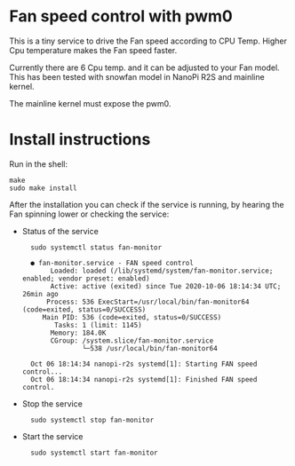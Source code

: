 Fan speed control with pwm0
===========================

This is a tiny service to drive the Fan speed according to CPU Temp.
Higher Cpu temperature makes the Fan speed faster.

Currently there are 6 Cpu temp. and it can be adjusted to your Fan model.
This has been tested with snowfan model in NanoPi R2S and mainline kernel.

The mainline kernel must expose the pwm0.

Install instructions
====================

Run in the shell:

	make
	sudo make install

After the installation you can check if the service is running, by hearing the Fan spinning lower or checking the service:

* Status of the service

		sudo systemctl status fan-monitor
	
		● fan-monitor.service - FAN speed control
		     Loaded: loaded (/lib/systemd/system/fan-monitor.service; enabled; vendor preset: enabled)
		     Active: active (exited) since Tue 2020-10-06 18:14:34 UTC; 26min ago
		    Process: 536 ExecStart=/usr/local/bin/fan-monitor64 (code=exited, status=0/SUCCESS)
		   Main PID: 536 (code=exited, status=0/SUCCESS)
		      Tasks: 1 (limit: 1145)
		     Memory: 184.0K
		     CGroup: /system.slice/fan-monitor.service
		             └─538 /usr/local/bin/fan-monitor64
		
		Oct 06 18:14:34 nanopi-r2s systemd[1]: Starting FAN speed control...
		Oct 06 18:14:34 nanopi-r2s systemd[1]: Finished FAN speed control.


* Stop the service

		sudo systemctl stop fan-monitor


* Start the service

		sudo systemctl start fan-monitor